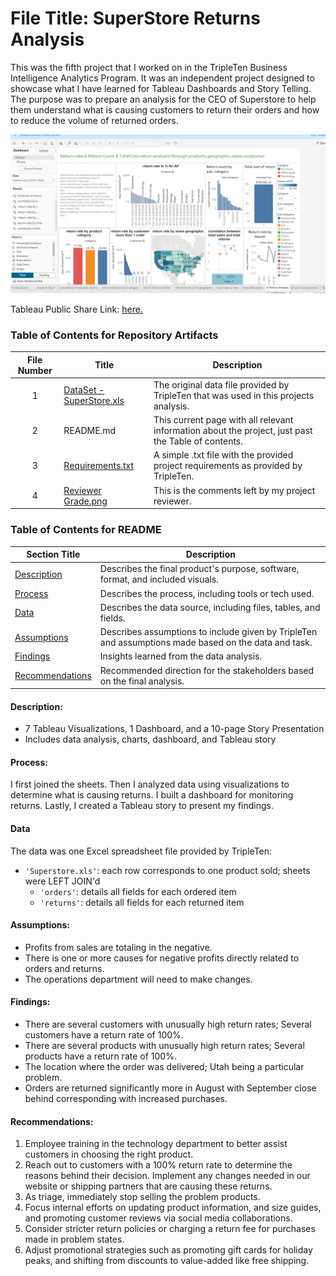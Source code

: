 # File Title: SuperStore Returns Analysis

This was the fifth project that I worked on in the TripleTen Business Intelligence Analytics Program. It was an independent project designed to showcase what I have learned for Tableau Dashboards and Story Telling. The purpose was to prepare an analysis for the CEO of Superstore to help them understand what is causing customers to return their orders and how to reduce the volume of returned orders.

<img src="https://github.com/Narmada3/DataAnalytics_Trippleten/blob/main/Images/SuperStoreReturns (2).png" alt="Dashboard Sheet">

Tableau Public Share Link: <a href='https://public.tableau.com/views/SuperStoreReturns_17275522394170/Presentation?:language=en-US&:sid=&:redirect=auth&:display_count=n&:origin=viz_share_link' target=_blank><u>here</u>.</a> 

### Table of Contents for Repository Artifacts
| File Number | Title | Description |
| :-----------: | ----------- |----------- |
| 1 | [DataSet - SuperStore.xls](https://github.com/Narmada3/DataAnalytics_Trippleten/blob/main/SuperStore%20Returns/DataSet%20-%20SuperStore.xls) | The original data file provided by TripleTen that was used in this projects analysis. |
| 2 | README.md | This current page with all relevant information about the project, just past the Table of contents. |
| 3 | [Requirements.txt](https://github.com/Narmada3/DataAnalytics_Trippleten/blob/main/SuperStore%20Returns/Requirements.txt) | A simple .txt file with the provided project requirements as provided by TripleTen. |
| 4 | [Reviewer Grade.png](https://github.com/Narmada3/DataAnalytics_Trippleten/blob/main/SuperStore%20Returns/Reviewer%20Grade.png) | This is the comments left by my project reviewer. |

### Table of Contents for README
| Section Title | Description |
| ----------- |----------- |
| [Description](https://github.com/Narmada3/DataAnalytics_Trippleten/tree/main/SuperStore%20Returns#description) | Describes the final product's purpose, software, format, and included visuals. |
| [Process](https://github.com/Narmada3/DataAnalytics_Trippleten/tree/main/SuperStore%20Returns#process) | Describes the process, including tools or tech used. |
| [Data](https://github.com/Narmada3/DataAnalytics_Trippleten/tree/main/SuperStore%20Returns#data) | Describes the data source, including files, tables, and fields. |
| [Assumptions](https://github.com/Narmada3/DataAnalytics_Trippleten/tree/main/SuperStore%20Returns#assumptions) | Describes assumptions to include given by TripleTen and assumptions made based on the data and task. |
| [Findings](https://github.com/Narmada3/DataAnalytics_Trippleten/tree/main/SuperStore%20Returns#findings) | Insights learned from the data analysis. |
| [Recommendations](https://github.com/Narmada3/DataAnalytics_Trippleten/blob/main/SuperStore%20Returns/README.md#recommendations) | Recommended direction for the stakeholders based on the final analysis. |

#### Description:
- 7 Tableau Visualizations, 1 Dashboard, and a 10-page Story Presentation
- Includes data analysis, charts, dashboard, and Tableau story
  
#### Process:
I first joined the sheets.
Then I analyzed data using visualizations to determine what is causing returns.
I built a dashboard for monitoring returns.
Lastly, I created a Tableau story to present my findings.

#### Data
The data was one Excel spreadsheet file provided by TripleTen:
- `'Superstore.xls'`: each row corresponds to one product sold; sheets were LEFT JOIN'd
    - `'orders'`: details all fields for each ordered item
    - `'returns'`: details all fields for each returned item

#### Assumptions:
- Profits from sales are totaling in the negative.	
- There is one or more causes for negative profits directly related to orders and returns.
- The operations department will need to make changes.

#### Findings:
- There are several customers with unusually high return rates; Several customers have a return rate of 100%.
- There are several products with unusually high return rates; Several products have a return rate of 100%.
- The location where the order was delivered; Utah being a particular problem.
- Orders are returned significantly more in August with September close behind corresponding with increased purchases.

#### Recommendations:
1) Employee training in the technology department to better assist customers in choosing the right product.
2) Reach out to customers with a 100% return rate to determine the reasons behind their decision. Implement any changes needed in our website or shipping partners that are causing these returns.
3) As triage, immediately stop selling the problem products.
4) Focus internal efforts on updating product information, and size guides, and promoting customer reviews via social media collaborations.
5) Consider stricter return policies or charging a return fee for purchases made in problem states.
6) Adjust promotional strategies such as promoting gift cards for holiday peaks, and shifting from discounts to value-added like free shipping.
